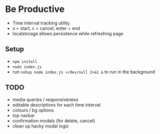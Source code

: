 # Be Productive
- Time interval tracking utility.
- s = start, c = cancel, enter = end
- localstorage allows persistence while refreshing page

## Setup
- `npm install`
- `node index.js`
- run `nohup node index.js >/dev/null 2>&1 &` to run in the background

## TODO
- media queries / responsiveness
- editable descriptions for each time interval
- colours / bg options
- top navbar
- confirmation modals (for delete, cancel)
- clean up hacky modal logic